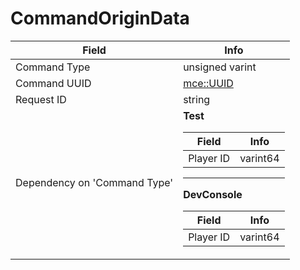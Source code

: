 # CommandOriginData

<table><thead><tr><th>Field</th><th>Info</th></tr></thead><tbody>
<tr><td>Command Type</td><td>unsigned varint</td></tr>
<tr><td>Command UUID</td><td><a href="../types/mce_UUID.md">mce::UUID</a></td></tr>
<tr><td>Request ID</td><td>string</td></tr>
<tr><td>Dependency on 'Command Type'</td><td><b>Test</b><br>
  <table><thead><tr><th>Field</th><th>Info</th></tr></thead><tbody>
  <tr><td>Player ID</td><td>varint64</td></tr>
  </tbody></table><hr>
  <b>DevConsole</b><br>
  <table><thead><tr><th>Field</th><th>Info</th></tr></thead><tbody>
  <tr><td>Player ID</td><td>varint64</td></tr>
  </tbody></table></td></tr>
</tbody></table>